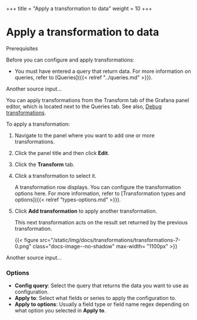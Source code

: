 +++
title = "Apply a transformation to data"
weight = 10
+++

# Apply a transformation to data

Prerequisites

Before you can configure and apply transformations:

- You must have entered a query that return data. For more information on queries, refer to [Queries]({{< relref "../queries.md" >}}).



Another source input...

You can apply transformations from the Transform tab of the Grafana panel editor, which is located next to the Queries tab. See also, [Debug transformations](#debug-transformations).

To apply a transformation:

1. Navigate to the panel where you want to add one or more transformations.
1. Click the panel title and then click **Edit**.
1. Click the **Transform** tab.
1. Click a transformation to select it.

   A transformation row displays. You can configure the transformation options here. For more information, refer to [Transformation types and options]({{< relref "types-options.md" >}}).

1. Click **Add transformation** to apply another transformation.

   This next transformation acts on the result set returned by the previous transformation.

   {{< figure src="/static/img/docs/transformations/transformations-7-0.png" class="docs-image--no-shadow" max-width= "1100px" >}}


Another source input...

### Options

- **Config query**: Select the query that returns the data you want to use as configuration.
- **Apply to**: Select what fields or series to apply the configuration to.
- **Apply to options**: Usually a field type or field name regex depending on what option you selected in **Apply to**.